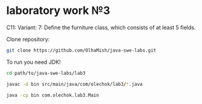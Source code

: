 # laboratory work №3

C11: Variant: 7: Define the furniture class, which consists of at least 5 fields.


Clone repository:
```bash
git clone https://github.com/OlhaMish/java-swe-labs.git
```

To run you need JDK! 
```bash
cd path/to/java-swe-labs/lab3
```

```bash
javac -d bin src/main/java/com/olechok/lab3/*.java
```

```bash
java -cp bin com.olechok.lab3.Main
```